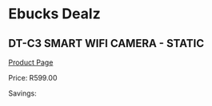 
# Ebucks Dealz
## DT-C3 SMART WIFI CAMERA - STATIC
[Product Page](https://www.ebucks.com/web/shop/productSelected.do?prodId=1084242654&catId=714948688)

Price: R599.00

Savings: 


	